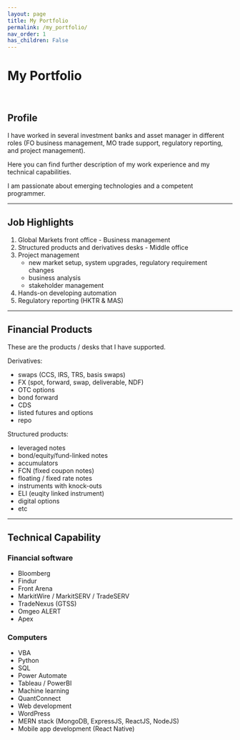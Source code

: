 ```yaml
---
layout: page
title: My Portfolio
permalink: /my_portfolio/
nav_order: 1
has_children: False
---
```


# My Portfolio

<br />

## Profile

I have worked in several investment banks and asset manager in different roles (FO business management, MO trade support, regulatory reporting, and project management). 

Here you can find further description of my work experience and my technical capabilities.

I am passionate about emerging technologies and a competent programmer.

---

## Job Highlights

1. Global Markets front office - Business management
2. Structured products and derivatives desks - Middle office
3. Project management
    - new market setup, system upgrades, regulatory requirement changes
    - business analysis
    - stakeholder management
4. Hands-on developing automation
5. Regulatory reporting (HKTR & MAS)

---

## Financial Products

These are the products / desks that I have supported.

Derivatives:
- swaps (CCS, IRS, TRS, basis swaps)
- FX (spot, forward, swap, deliverable, NDF)
- OTC options
- bond forward
- CDS
- listed futures and options
- repo

Structured products:
- leveraged notes
- bond/equity/fund-linked notes
- accumulators
- FCN (fixed coupon notes)
- floating / fixed rate notes
- instruments with knock-outs
- ELI (euqity linked instrument)
- digital options
- etc

---

## Technical Capability

### Financial software

- Bloomberg
- Findur
- Front Arena
- MarkitWire / MarkitSERV / TradeSERV
- TradeNexus (GTSS)
- Omgeo ALERT
- Apex


### Computers

- VBA
- Python
- SQL
- Power Automate
- Tableau / PowerBI
- Machine learning
- QuantConnect
- Web development
- WordPress
- MERN stack (MongoDB, ExpressJS, ReactJS, NodeJS)
- Mobile app development (React Native)